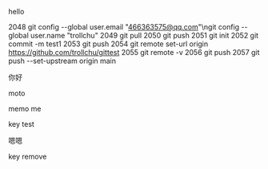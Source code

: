 hello

 2048  git config --global user.email "466363575@qq.com"\ngit config --global user.name "trollchu"
 2049  git pull
 2050  git push
 2051  git init
 2052  git commit -m test1
 2053  git push
 2054  git remote set-url origin https://github.com/trollchu/gittest
 2055  git remote -v
 2056  git push
 2057  git push --set-upstream origin main

你好

moto


memo me 

key test

嗯嗯

key remove
